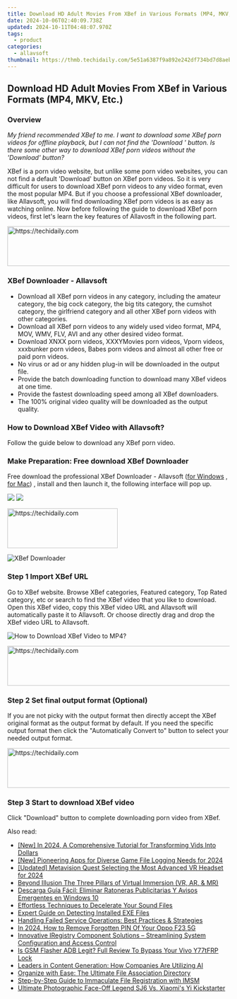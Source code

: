 ```yaml
---
title: Download HD Adult Movies From XBef in Various Formats (MP4, MKV, Etc.)
date: 2024-10-06T02:40:09.738Z
updated: 2024-10-11T04:48:07.970Z
tags:
  - product
categories:
  - allavsoft
thumbnail: https://thmb.techidaily.com/5e51a6387f9a892e242df734bd7d8aebcab09cf3323b4c96e24f50d5adccd843.jpg
---
```


## Download HD Adult Movies From XBef in Various Formats (MP4, MKV, Etc.)

### Overview

_My friend recommended XBef to me. I want to download some XBef porn videos for offline playback, but I can not find the 'Download ' button. Is there some other way to download XBef porn videos without the 'Download' button?_

XBef is a porn video website, but unlike some porn video websites, you can not find a default 'Download' button on XBef porn videos. So it is very difficult for users to download XBef porn videos to any video format, even the most popular MP4\. But if you choose a professional XBef downloader, like Allavsoft, you will find downloading XBef porn videos is as easy as watching online. Now before following the guide to download XBef porn videos, first let's learn the key features of Allavosft in the following part.

<!-- affiliate ads begin -->
<a href="https://imp.i357552.net/c/5597632/863035/11832" target="_top" id="863035">
  <img src="//a.impactradius-go.com/display-ad/11832-863035" border="0" alt="https://techidaily.com" width="728" height="90"/>
</a>
<img height="0" width="0" src="https://imp.i357552.net/i/5597632/863035/11832" style="position:absolute;visibility:hidden;" border="0" />
<!-- affiliate ads end -->

### XBef Downloader - Allavsoft

* Download all XBef porn videos in any category, including the amateur category, the big cock category, the big tits category, the cumshot category, the girlfriend category and all other XBef porn videos with other categories.
* Download all XBef porn videos to any widely used video format, MP4, MOV, WMV, FLV, AVI and any other desired video format.
* Download XNXX porn videos, XXXYMovies porn videos, Vporn videos, xxxbunker porn videos, Babes porn videos and almost all other free or paid porn videos.
* No virus or ad or any hidden plug-in will be downloaded in the output file.
* Provide the batch downloading function to download many XBef videos at one time.
* Provide the fastest downloading speed among all XBef downloaders.
* The 100% original video quality will be downloaded as the output quality.

### How to Download XBef Video with Allavsoft?

Follow the guide below to download any XBef porn video.

### Make Preparation: Free download XBef Downloader

Free download the professional XBef Downloader - Allavsoft ([for Windows](https://tools.techidaily.com/allavsoft/products/) , [for Mac](https://tools.techidaily.com/allavsoft/products/)) , install and then launch it, the following interface will pop up.

[![](https://www.allavsoft.com/how-to/../images/how-to/free-download-win.jpg)](https://tools.techidaily.com/allavsoft/products/) [![](https://www.allavsoft.com/how-to/../images/how-to/free-download-mac.jpg)](https://tools.techidaily.com/allavsoft/products/)

<!-- affiliate ads begin -->
<a href="https://review-au.sjv.io/c/5597632/2098705/14409" target="_top" id="2098705">
  <img src="//a.impactradius-go.com/display-ad/14409-2098705" border="0" alt="https://techidaily.com" width="250" height="90"/>
</a>
<img height="0" width="0" src="https://review-au.sjv.io/i/5597632/2098705/14409" style="position:absolute;visibility:hidden;" border="0" />
<!-- affiliate ads end -->

![XBef Downloader](https://www.allavsoft.com/how-to/../images/allavsoft/screen-shot-600.jpg)

### Step 1 Import XBef URL

Go to XBef website. Browse XBef categories, Featured category, Top Rated category, etc or search to find the XBef video that you like to download. Open this XBef video, copy this XBef video URL and Allavsoft will automatically paste it to Allavsoft. Or choose directly drag and drop the XBef video URL to Allavsoft.

![How to Download XBef Video to MP4?](https://www.allavsoft.com/how-to/../images/how-to/download-rtmp-video/download-rtmp-video.jpg)

<!-- affiliate ads begin -->
<a href="https://ephamedtechinc.pxf.io/c/5597632/2136621/26400" target="_top" id="2136621">
  <img src="//a.impactradius-go.com/display-ad/26400-2136621" border="0" alt="https://techidaily.com" width="728" height="90"/>
</a>
<img height="0" width="0" src="https://ephamedtechinc.pxf.io/i/5597632/2136621/26400" style="position:absolute;visibility:hidden;" border="0" />
<!-- affiliate ads end -->

### Step 2 Set final output format (Optional)

If you are not picky with the output format then directly accept the XBef original format as the output format by default. If you need the specific output format then click the "Automatically Convert to" button to select your needed output format.

<!-- affiliate ads begin -->
<a href="https://appsumo.8odi.net/c/5597632/2151888/7443" target="_top" id="2151888">
  <img src="//a.impactradius-go.com/display-ad/7443-2151888" border="0" alt="https://techidaily.com" width="600" height="90"/>
</a>
<img height="0" width="0" src="https://appsumo.8odi.net/i/5597632/2151888/7443" style="position:absolute;visibility:hidden;" border="0" />
<!-- affiliate ads end -->

### Step 3 Start to download XBef video

Click "Download" button to complete downloading porn video from XBef.

<ins class="adsbygoogle"
     style="display:block"
     data-ad-format="autorelaxed"
     data-ad-client="ca-pub-7571918770474297"
     data-ad-slot="1223367746"></ins>

<ins class="adsbygoogle"
     style="display:block"
     data-ad-client="ca-pub-7571918770474297"
     data-ad-slot="8358498916"
     data-ad-format="auto"
     data-full-width-responsive="true"></ins>

<span class="atpl-alsoreadstyle">Also read:</span>
<div><ul>
<li><a href="https://facebook-video-share.techidaily.com/new-in-2024-a-comprehensive-tutorial-for-transforming-vids-into-dollars/"><u>[New] In 2024, A Comprehensive Tutorial for Transforming Vids Into Dollars</u></a></li>
<li><a href="https://desktop-recording.techidaily.com/new-pioneering-apps-for-diverse-game-file-logging-needs-for-2024/"><u>[New] Pioneering Apps for Diverse Game File Logging Needs for 2024</u></a></li>
<li><a href="https://fox-access.techidaily.com/updated-metavision-quest-selecting-the-most-advanced-vr-headset-for-2024/"><u>[Updated] Metavision Quest Selecting the Most Advanced VR Headset for 2024</u></a></li>
<li><a href="https://extra-lessons.techidaily.com/beyond-illusion-the-three-pillars-of-virtual-immersion-vr-ar-and-mr/"><u>Beyond Illusion The Three Pillars of Virtual Immersion (VR, AR, & MR)</u></a></li>
<li><a href="https://fox-sys.techidaily.com/descarga-guia-facil-eliminar-ratoneras-publicitarias-y-avisos-emergentes-en-windows-10/"><u>Descarga Guía Fácil: Eliminar Ratoneras Publicitarias Y Avisos Emergentes en Windows 10</u></a></li>
<li><a href="https://fox-sys.techidaily.com/effortless-techniques-to-decelerate-your-sound-files/"><u>Effortless Techniques to Decelerate Your Sound Files</u></a></li>
<li><a href="https://fox-sys.techidaily.com/expert-guide-on-detecting-installed-exe-files/"><u>Expert Guide on Detecting Installed EXE Files</u></a></li>
<li><a href="https://fox-sys.techidaily.com/handling-failed-service-operations-best-practices-and-strategies/"><u>Handling Failed Service Operations: Best Practices & Strategies</u></a></li>
<li><a href="https://easy-unlock-android.techidaily.com/in-2024-how-to-remove-forgotten-pin-of-your-oppo-f23-5g-by-drfone-android/"><u>In 2024, How to Remove Forgotten PIN Of Your Oppo F23 5G</u></a></li>
<li><a href="https://fox-sys.techidaily.com/innovative-iregistry-component-solutions-streamlining-system-configuration-and-access-control/"><u>Innovative IRegistry Component Solutions – Streamlining System Configuration and Access Control</u></a></li>
<li><a href="https://bypass-frp.techidaily.com/is-gsm-flasher-adb-legit-full-review-to-bypass-your-vivo-y77tfrp-lock-by-drfone-android/"><u>Is GSM Flasher ADB Legit? Full Review To Bypass Your Vivo Y77tFRP Lock</u></a></li>
<li><a href="https://tech-savvy.techidaily.com/leaders-in-content-generation-how-companies-are-utilizing-ai/"><u>Leaders in Content Generation: How Companies Are Utilizing AI</u></a></li>
<li><a href="https://fox-sys.techidaily.com/organize-with-ease-the-ultimate-file-association-directory/"><u>Organize with Ease: The Ultimate File Association Directory</u></a></li>
<li><a href="https://fox-sys.techidaily.com/step-by-step-guide-to-immaculate-file-registration-with-imsm/"><u>Step-by-Step Guide to Immaculate File Registration with IMSM</u></a></li>
<li><a href="https://fox-hovers.techidaily.com/ultimate-photographic-face-off-legend-sj6-vs-xiaomis-yi-kickstarter/"><u>Ultimate Photographic Face-Off Legend SJ6 Vs. Xiaomi's Yi Kickstarter</u></a></li>
</ul></div>

